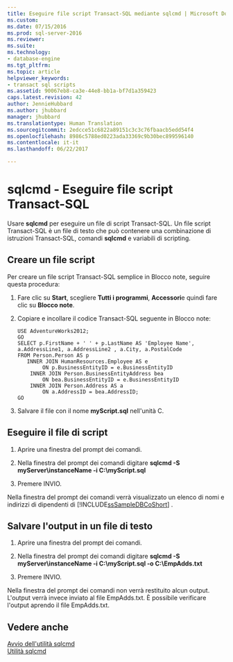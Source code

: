 ```yaml
---
title: Eseguire file script Transact-SQL mediante sqlcmd | Microsoft Docs
ms.custom: 
ms.date: 07/15/2016
ms.prod: sql-server-2016
ms.reviewer: 
ms.suite: 
ms.technology:
- database-engine
ms.tgt_pltfrm: 
ms.topic: article
helpviewer_keywords:
- transact sql scripts
ms.assetid: 90067eb8-ca3e-44e8-bb1a-bf7d1a359423
caps.latest.revision: 42
author: JennieHubbard
ms.author: jhubbard
manager: jhubbard
ms.translationtype: Human Translation
ms.sourcegitcommit: 2edcce51c6822a89151c3c3c76fbaacb5edd54f4
ms.openlocfilehash: 8986c5788ed0223ada33369c9b30bec899596140
ms.contentlocale: it-it
ms.lasthandoff: 06/22/2017

---
```

# <a name="sqlcmd---run-transact-sql-script-files"></a>sqlcmd - Eseguire file script Transact-SQL
 Usare **sqlcmd** per eseguire un file di script Transact-SQL. Un file script Transact-SQL è un file di testo che può contenere una combinazione di istruzioni Transact-SQL, comandi **sqlcmd** e variabili di scripting.  

## <a name="create-a-script-file"></a>Creare un file script  
 Per creare un file script Transact-SQL semplice in Blocco note, seguire questa procedura:  
  
1.  Fare clic su **Start**, scegliere **Tutti i programmi**, **Accessori**e quindi fare clic su **Blocco note**.  
  
2.  Copiare e incollare il codice Transact-SQL seguente in Blocco note:  
  
    ```  
    USE AdventureWorks2012;  
    GO  
    SELECT p.FirstName + ' ' + p.LastName AS 'Employee Name',  
    a.AddressLine1, a.AddressLine2 , a.City, a.PostalCode   
    FROM Person.Person AS p   
       INNER JOIN HumanResources.Employee AS e   
            ON p.BusinessEntityID = e.BusinessEntityID  
        INNER JOIN Person.BusinessEntityAddress bea   
            ON bea.BusinessEntityID = e.BusinessEntityID  
        INNER JOIN Person.Address AS a   
            ON a.AddressID = bea.AddressID;  
    GO  
    ```  
  
3.  Salvare il file con il nome **myScript.sql** nell'unità C.  
  
## <a name="run-the-script-file"></a>Eseguire il file di script  
  
1.  Aprire una finestra del prompt dei comandi.  
  
2.  Nella finestra del prompt dei comandi digitare **sqlcmd -S myServer\instanceName -i C:\myScript.sql**  
  
3.  Premere INVIO.  
  
 Nella finestra del prompt dei comandi verrà visualizzato un elenco di nomi e indirizzi di dipendenti di [!INCLUDE[ssSampleDBCoShort](../../includes/sssampledbcoshort-md.md)] .  

## <a name="save-the-output-to-a-text-file"></a>Salvare l'output in un file di testo
  
1.  Aprire una finestra del prompt dei comandi.  
  
2.  Nella finestra del prompt dei comandi digitare **sqlcmd -S myServer\instanceName -i C:\myScript.sql -o C:\EmpAdds.txt**  
  
3.  Premere INVIO.  
  
 Nella finestra del prompt dei comandi non verrà restituito alcun output. L'output verrà invece inviato al file EmpAdds.txt. È possibile verificare l'output aprendo il file EmpAdds.txt.  
  
## <a name="see-also"></a>Vedere anche  
 [Avvio dell'utilità sqlcmd](../../relational-databases/scripting/sqlcmd-start-the-utility.md)   
 [Utilità sqlcmd](../../tools/sqlcmd-utility.md)  
  
  

